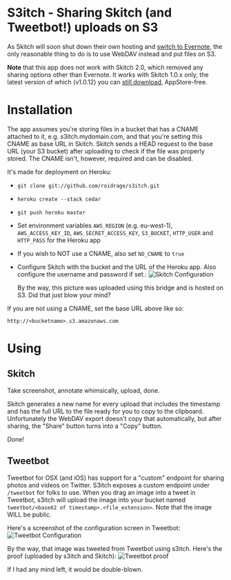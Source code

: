 S3itch - Sharing Skitch (and Tweetbot!) uploads on S3
======

As Skitch will soon shut down their own hosting and [switch to
Evernote](http://blog.evernote.com/2012/03/19/skitch-for-mac-gets-sharing-through-evernote/),
the only reasonable thing to do is to use WebDAV instead and put files on S3.

**Note** that this app does not work with Skitch 2.0, which removed any sharing
options other than Evernote. It works with Skitch 1.0.x only, the latest version
of which (v1.0.12) you can [still
download](http://www.macupdate.com/download/39932/skitch.zip), AppStore-free.

Installation
============

The app assumes you're storing files in a bucket that has a CNAME attached to
it, e.g. s3itch.mydomain.com, and that you're setting this CNAME as base URL in
Skitch. Skitch sends a HEAD request to the base URL (your S3 bucket) after
uploading to check if the file was properly stored. The CNAME isn't, however, required
and can be disabled.

It's made for deployment on Heroku:

* `git clone git://github.com/roidrage/s3itch.git`
* `heroku create --stack cedar`
* `git push heroku master`
* Set environment variables `AWS_REGION` (e.g. eu-west-1), `AWS_ACCESS_KEY_ID`,
  `AWS_SECRET_ACCESS_KEY`, `S3_BUCKET`, `HTTP_USER` and `HTTP_PASS` for the Heroku app
* If you wish to NOT use a CNAME, also set `NO_CNAME` to `true`
* Configure Skitch with the bucket and the URL of the Heroku app. Also configure the
  username and password if set.: ![Skitch Configuration](http://s3itch.paperplanes.de/Preferences-20120401-174030.png)

  By the way, this picture was uploaded using this bridge and is hosted on S3.
  Did that just blow your mind?

If you are not using a CNAME, set the base URL above like so:

`http://<bucketname>.s3.amazonaws.com`

Using
=====

Skitch
------
Take screenshot, annotate whimsically, upload, done.

Skitch generates a new name for every upload that includes the timestamp and has
the full URL to the file ready for you to copy to the clipboard. Unfortunately
the WebDAV export doesn't copy that automatically, but after sharing, the "Share"
button turns into a "Copy" button.

Done!

Tweetbot
--------
Tweetbot for OSX (and iOS) has support for a "custom" endpoint for sharing photos and videos on Twitter. S3itch exposes a custom endpoint under `/tweetbot` for folks to use.
When you drag an image into a tweet in Tweetbot, s3itch will upload the image into your bucket named `tweetbot/<base62 of timestamp>.<file_extension>`. Note that the image WILL be public.

Here's a screenshot of the configuration screen in Tweetbot:
![Tweetbot Configuration](https://s3itch.s3.amazonaws.com/tweetbot%2F1tqjKx.jpg)

By the way, that image was tweeted from Tweetbot using s3itch. Here's the proof (uploaded by s3itch and Skitch):
![Tweetbot proof](http://s3itch.s3.amazonaws.com/Screen_Shot_2012-10-22_at_11.17.24_AM-20121022-111803.jpg)

If I had any mind left, it would be double-blown.
